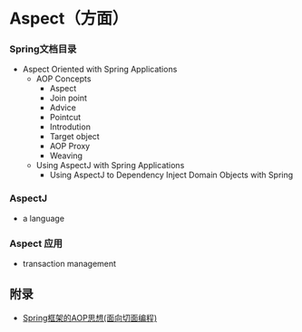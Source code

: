 # Aspect（方面）

### Spring文档目录

- Aspect Oriented with Spring Applications
  - AOP Concepts
    - Aspect
    - Join point
    - Advice
    - Pointcut
    - Introdution
    - Target object
    - AOP Proxy
    - Weaving
  - Using AspectJ with Spring Applications
    - Using AspectJ to Dependency Inject Domain Objects with Spring



### AspectJ

- a language



### Aspect 应用

- transaction management



## 附录

- [Spring框架的AOP思想(面向切面编程)](https://blog.csdn.net/qq_39331713/article/details/82222276)